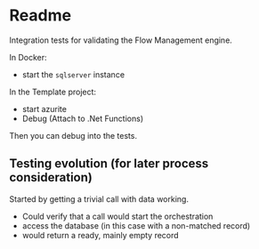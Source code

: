 # Readme

Integration tests for validating the Flow Management engine.

In Docker:

- start the `sqlserver` instance

In the Template project:

- start azurite
- Debug (Attach to .Net Functions)

Then you can debug into the tests.


## Testing evolution (for later process consideration)

Started by getting a trivial call with data working.
- Could verify that a call would start the orchestration 
- access the database (in this case with a non-matched record)
- would return a ready, mainly empty record


